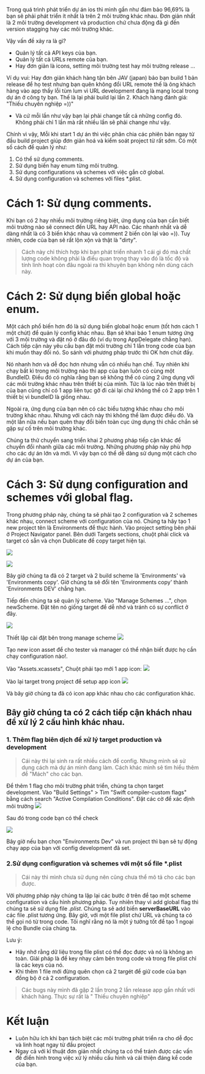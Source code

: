Trong quá trình phát triển dự án ios thì mình gần như đảm bảo 96,69% là bạn sẽ phải phát triển ít nhất là trên 2 môi trường khác nhau. Đơn giản nhất là 2 môi trường development và production chứ chưa động đả gì đến version stagging hay các môi trường khác.

Vậy vấn đề xảy ra là gì?

- Quản lý tất cả API keys của bạn.
- Quản lý tất cả URLs remote của bạn.
- Hay đơn giản là icons, setting môi trường test hay môi trường release ...

Ví dụ vui: Hay đơn giản khách hàng tận bên JAV (japan) bảo bạn build 1 bản release để họ test nhưng bạn quên không đổi URL remote thế là ông khách hàng vào app thấy lỗi tùm lum vì URL development đang là mạng local trong dự án ở công ty bạn. Thế là lại phải build lại lần 2.
Khách hàng đánh giá: "Thiếu chuyên nghiệp =))"

- Và cứ mỗi lần như vậy bạn lại phải change tất cả những config đó. Không phải chỉ 1 lần mà rất nhiều lần sẽ phải change như vậy.

Chính vì vậy, Mỗi khi start 1 dự án thì việc phân chia các phiên bản ngay từ đầu build project giúp đơn giản hoá và kiểm soát project từ rất sớm.
Có một số cách để quản lý như:
1. Có thể sử dụng comments.
2. Sử dụng biến hay enum từng môi trường.
3. Sử dụng configurations và schemes với việc gắn cờ global.
4. Sử dụng configuration và schemes với files *.plist.

# Cách 1: Sử dụng comments.
Khi bạn có 2 hay nhiều môi trường riêng biệt, ứng dụng của bạn cần biết môi trường nào sẽ connect đến URL hay API nào.
Các nhanh nhất và dễ dàng nhất là có 3 biến khác nhau và comment 2 biến còn lại vào =)). Tuy nhiên, code của bạn sẽ rất lộn xộn và thật là "dirty".
> Cách này chỉ thích hợp khi bạn phát triển nhanh 1 cái gì đó mà chất lượng code không phải là điều quan trọng thay vào đó là tốc độ và tính linh hoạt còn đâu ngoài ra thì khuyên bạn không nên dùng cách này.
# Cách 2: Sử dụng biến global hoặc enum.
Một cách phổ biến hơn đó là sử dụng biến global hoặc enum (tốt hơn cách 1 một chút) để quản lý config khác nhau. Bạn sẽ khai báo 1 enum tương ứng với 3 môi trường và đặt nó ở đâu đó (ví dụ trong AppDelegate chẳng hạn).
Cách tiếp cận này yêu cầu bạn đặt môi trường chỉ 1 lần trong code của bạn khi muốn thay đổi nó. So sánh với phương pháp trước thì OK hơn chút đấy.

Nó nhanh hơn và dễ đọc hơn nhưng vẫn có nhiều hạn chế. 
Tuy nhiên khi chạy bất kì trong môi trường nào thì app của bạn luôn có cùng một BundleID. 
Điều đó có nghĩa rằng bạn sẽ không thể có cùng 2 ứng dụng với các môi trường khác nhau trên thiết bị của mình. Tức là lúc nào trên thiết bị của bạn cũng chỉ có 1 app liên tục gỡ đi cài lại chứ không thể có 2 app trên 1 thiết bị vì bundleID là giống nhau.

Ngoài ra, ứng dụng của bạn nên có các biểu tượng khác nhau cho môi trường khác nhau. Nhưng với cách này thì không thể làm được điều đó. Và một lần nữa nếu bạn quên thay đổi biến toàn cục ứng dụng thì chắc chắn sẽ gặp sự cố trên môi trường khác.

Chúng ta thử chuyển sang triển khai 2 phương pháp tiếp cận khác để chuyển đổi nhanh giữa các môi trường. Những phương pháp này phù hợp cho các dự án lớn và mới. Vì vậy bạn có thể dễ dàng sử dụng một cách cho dự án của bạn.

# Cách 3: Sử dụng configuration and schemes với global flag.
Trong phương pháp này, chúng ta sẽ phải tạo 2 configuration và 2 schemes khác nhau, connect scheme với configuration của nó. Chúng ta hãy tạo 1 new project tên là Environments để thực hành.
Vào project setting bên phải ở Project Navigator panel. Bên dưới Targets sections, chuột phải click và target có sẵn và chọn Dublicate để copy target hiện tại.

![](https://images.viblo.asia/e2226a90-6cc0-4b9b-8674-de7533bf825a.png)

![](https://images.viblo.asia/8d98e677-7e80-41bf-9840-2639cd590113.gif)

Bây giờ chúng ta đã có 2 target và 2 build scheme là 'Environments' và 'Environments copy'. Giờ chúng ta sẽ đổi tên 'Environments copy' thành 'Environments DEV' chẳng hạn.

Tiếp đến chúng ta sẽ quản lý scheme.
Vào "Manage Schemes ...", chọn newScheme. Đặt tên nó giống target để dễ nhớ và tránh có sự conflict ở đây.

![](https://images.viblo.asia/857c1bc6-5622-41b2-9dc7-cdd2f838c8b6.gif)

Thiết lập cài đặt bên trong manage scheme
![](https://images.viblo.asia/cdf4d1da-ae9f-47c6-acb0-39191c5eb9cf.png)

Tạo new icon asset để cho tester và manager có thể nhận biết được họ cần chạy configuration nào!.

Vào "Assets.xcassets", Chuột phải tạo mới 1 app icon:
![](https://images.viblo.asia/23eb204a-0aa0-40e5-a653-27c56f98281e.png)

Vào lại target trong project để setup app icon
![](https://images.viblo.asia/dca22b1c-01e1-441f-b710-418990802160.png)

Và bây giờ chúng ta đã có icon app khác nhau cho các configuration khác.

## Bây giờ chúng ta có 2 cách tiếp cận khách nhau để xử lý 2 cấu hình khác nhau.
### 1. Thêm flag biên dịch để xử lý target production và development

> Cái này thì lại sinh ra rất nhiều cách để config. Nhưng mình sẽ sử dụng cách mà dự án mình đang làm. Cách khác mình sẽ tìm hiểu thêm để "Mách" cho các bạn.

Để thêm 1 flag cho môi trường phát triển, chúng ta chọn target development. Vào "Build Settings" > Tìm "Swift compiler-custom flags" bằng cách search "Active Compilation Conditions". Đặt các cờ để xác định môi trường
![](https://images.viblo.asia/dca7c6cd-f497-46bf-a910-e5bd2d5b5ee6.gif)

Sau đó trong code bạn có thể check

![](https://images.viblo.asia/1aae5c4a-3bf6-4d0a-b536-c36712c8b46a.png)

Bây giờ nếu bạn chọn "Environments Dev" và run project thì bạn sẽ tự động chạy app của bạn với config development đã set.

### 2.Sử dụng configuration và schemes với một số file *.plist

> Cái này thì mình chưa sử dụng nên cũng chưa thể mô tả cho các bạn được.

Với phương pháp này chúng ta lặp lại các bước ở trên để tạo một scheme configuration và cấu hình phương pháp. Tuy nhiên thay vì add global flag thì chúng ta sẽ sử dụng file *.plist*.
Chúng ta sẽ add biến **serverBaseURL** vào các file .plist tương ứng. Bây giờ, với một file plist chứ URL và chúng ta có thể gọi nó từ trong code. Tôi nghĩ rằng nó là một ý tưởng tốt để tạo 1 ngoại lệ cho Bundle của chúng ta.

Lưu ý:
- Hãy nhớ rằng dữ liệu trong file plist có thể đọc được và nó là không an toàn. Giải pháp là để key nhạy cảm bên trong code và trong file plist chỉ là các keys của nó.
- Khi thêm 1 file mới đừng quên chọn cả 2 targét để giữ code của bạn đồng bộ ở cả 2 configuration. 
> Các bugs này mình đã gặp 2 lần trong 2 lần release app gần nhất với khách hàng. Thực sự rất là " Thiếu chuyên nghiệp"

# Kết luận
- Luôn hữu ích khi bạn tách biệt các môi trường phát triển ra cho dễ đọc và linh hoạt ngay từ đầu project
- Ngay cả với kĩ thuật đơn giản nhất chúng ta có thể tránh được các vấn đề điển hình trong việc xử lý nhiều cấu hình và cải thiện đáng kể code của bạn.